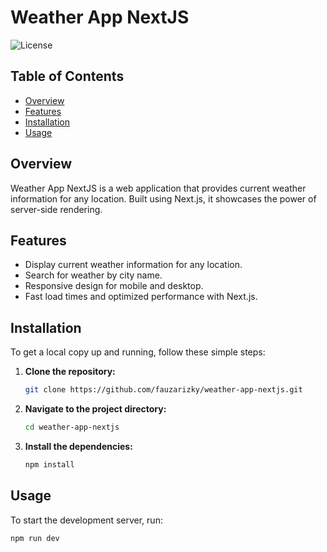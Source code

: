 # Weather App NextJS

![License](https://img.shields.io/badge/license-MIT-blue.svg)

## Table of Contents

- [Overview](#overview)
- [Features](#features)
- [Installation](#installation)
- [Usage](#usage)

## Overview

Weather App NextJS is a web application that provides current weather information for any location. Built using Next.js, it showcases the power of server-side rendering.

## Features

- Display current weather information for any location.
- Search for weather by city name.
- Responsive design for mobile and desktop.
- Fast load times and optimized performance with Next.js.

## Installation

To get a local copy up and running, follow these simple steps:

1. **Clone the repository:**

    ```bash
    git clone https://github.com/fauzarizky/weather-app-nextjs.git
    ```

2. **Navigate to the project directory:**

    ```bash
    cd weather-app-nextjs
    ```

3. **Install the dependencies:**

    ```bash
    npm install
    ```

## Usage

To start the development server, run:

```bash
npm run dev
